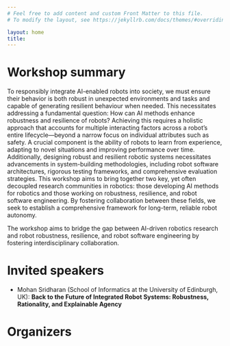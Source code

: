 ```yaml
---
# Feel free to add content and custom Front Matter to this file.
# To modify the layout, see https://jekyllrb.com/docs/themes/#overriding-theme-defaults

layout: home
title: 
---
```


# Workshop summary

To responsibly integrate AI-enabled robots into society, we must ensure their behavior is both robust in unexpected environments and tasks and capable of generating resilient behaviour when needed. This necessitates addressing a fundamental question: How can AI methods enhance robustness and resilience of robots? Achieving this requires a holistic approach that accounts for multiple interacting factors across a robot’s entire lifecycle—beyond a narrow focus on individual attributes such as safety. A crucial component is the ability of robots to learn from experience, adapting to novel situations and improving performance over time. Additionally, designing robust and resilient robotic systems necessitates advancements in system-building methodologies, including robot software architectures, rigorous testing frameworks, and comprehensive evaluation strategies. This workshop aims to bring together two key, yet often decoupled research communities in robotics: those developing AI methods for robotics and those working on robustness, resilience, and robot software engineering. By fostering collaboration between these fields, we seek to establish a comprehensive framework for long-term, reliable robot autonomy.

The workshop aims to bridge the gap between AI-driven robotics research and robot robustness, resilience, and robot software engineering by fostering interdisciplinary collaboration.

# Invited speakers

* Mohan Sridharan (School of Informatics at the University of Edinburgh, UK): **Back to the Future of Integrated Robot Systems: Robustness, Rationality, and Explainable Agency**


# Organizers
